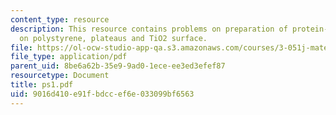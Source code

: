 ```yaml
---
content_type: resource
description: This resource contains problems on preparation of protein-resistant surfaces
  on polystyrene, plateaus and TiO2 surface.
file: https://ol-ocw-studio-app-qa.s3.amazonaws.com/courses/3-051j-materials-for-biomedical-applications-spring-2006/9016d410e91fbdccef6e033099bf6563_ps1.pdf
file_type: application/pdf
parent_uid: 8be6a62b-35e9-9ad0-1ece-ee3ed3efef87
resourcetype: Document
title: ps1.pdf
uid: 9016d410-e91f-bdcc-ef6e-033099bf6563
---
```

